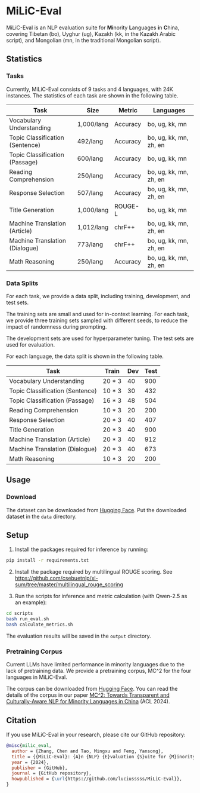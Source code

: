 # MiLiC-Eval
MiLiC-Eval is an NLP evaluation suite for **Mi**nority **L**anguages **i**n **C**hina, covering Tibetan (bo), Uyghur (ug), Kazakh (kk, in the Kazakh Arabic script), and Mongolian (mn, in the traditional Mongolian script).

## Statistics

### Tasks

Currently, MiLiC-Eval consists of 9 tasks and 4 languages, with 24K instances. The statistics of each task are shown in the following table.

| Task | Size | Metric | Languages |
| --- | --- | --- | --- |
| Vocabulary Understanding | 1,000/lang | Accuracy | bo, ug, kk, mn |
| Topic Classification (Sentence) | 492/lang | Accuracy | bo, ug, kk, mn, zh, en |
| Topic Classification (Passage) | 600/lang | Accuracy | bo, ug, kk, mn |
| Reading Comprehension | 250/lang | Accuracy | bo, ug, kk, mn, zh, en |
| Response Selection | 507/lang | Accuracy | bo, ug, kk, mn, zh, en |
| Title Generation | 1,000/lang | ROUGE-L | bo, ug, kk, mn |
| Machine Translation (Article) | 1,012/lang | chrF++ | bo, ug, kk, mn, zh, en |
| Machine Translation (Dialogue) | 773/lang | chrF++ | bo, ug, kk, mn, zh, en |
| Math Reasoning | 250/lang | Accuracy | bo, ug, kk, mn, zh, en |

### Data Splits
For each task, we provide a data split, including training, development, and test sets.

The training sets are small and used for in-context learning. For each task, we provide three training sets sampled with different seeds, to reduce the impact of randomness during prompting.

The development sets are used for hyperparameter tuning. The test sets are used for evaluation.

For each language, the data split is shown in the following table.

| Task | Train | Dev | Test |
| --- | --- | --- | --- |
| Vocabulary Understanding | 20 * 3 | 40 | 900 |
| Topic Classification (Sentence) | 10 * 3 | 30 | 432 |
| Topic Classification (Passage) | 16 * 3 | 48 | 504 |
| Reading Comprehension | 10 * 3 | 20 | 200 |
| Response Selection | 20 * 3 | 40 | 407 |
| Title Generation | 20 * 3 | 40 | 900 |
| Machine Translation (Article) | 20 * 3 | 40 | 912 |
| Machine Translation (Dialogue) | 20 * 3 | 40 | 673 |
| Math Reasoning | 10 * 3 | 20 | 200 |


## Usage

### Download
The dataset can be downloaded from [Hugging Face](https://huggingface.co/datasets/pkupie/milic-eval).
Put the downloaded dataset in the `data` directory.

## Setup
1. Install the packages required for inference by running:
```bash
pip install -r requirements.txt
```

2. Install the package required by multilingual ROUGE scoring. 
See https://github.com/csebuetnlp/xl-sum/tree/master/multilingual_rouge_scoring

3. Run the scripts for inference and metric calculation (with Qwen-2.5 as an example):
```bash
cd scripts
bash run_eval.sh
bash calculate_metrics.sh
```
The evaluation results will be saved in the `output` directory.


### Pretraining Corpus
Current LLMs have limited performance in minority languages due to the lack of pretraining data. 
We provide a pretraining corpus, MC^2 for the four languages in MiLiC-Eval. 

The corpus can be downloaded from [Hugging Face](https://huggingface.co/datasets/pkupie/mc2_corpus).
You can read the details of the corpus in our paper [MC^2: Towards Transparent and Culturally-Aware NLP for Minority Languages in China](https://aclanthology.org/2024.acl-long.479.pdf) (ACL 2024).


## Citation
If you use MiLiC-Eval in your research, please cite our GitHub repository:
```bibtex
@misc{milic_eval,
  author = {Zhang, Chen and Tao, Mingxu and Feng, Yansong},
  title = {{MiLiC-Eval}: {A}n {NLP} {E}valuation {S}uite for {M}inority {L}anguages in {C}hina},
  year = {2024},
  publisher = {GitHub},
  journal = {GitHub repository},
  howpublished = {\url{https://github.com/luciusssss/MiLiC-Eval}},
}
```
